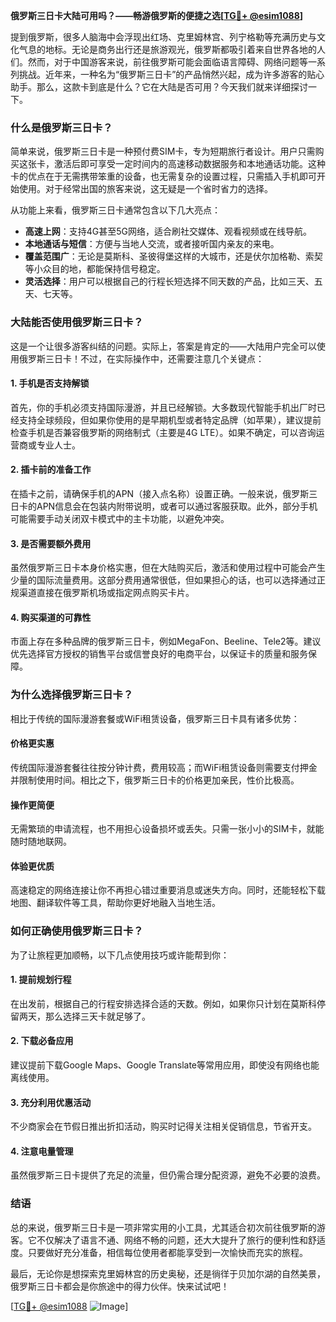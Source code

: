 **俄罗斯三日卡大陆可用吗？——畅游俄罗斯的便捷之选[[TG💪+ @esim1088](https://t.me/s/esim1088)]**

提到俄罗斯，很多人脑海中会浮现出红场、克里姆林宫、列宁格勒等充满历史与文化气息的地标。无论是商务出行还是旅游观光，俄罗斯都吸引着来自世界各地的人们。然而，对于中国游客来说，前往俄罗斯可能会面临语言障碍、网络问题等一系列挑战。近年来，一种名为“俄罗斯三日卡”的产品悄然兴起，成为许多游客的贴心助手。那么，这款卡到底是什么？它在大陆是否可用？今天我们就来详细探讨一下。

### **什么是俄罗斯三日卡？**

简单来说，俄罗斯三日卡是一种预付费SIM卡，专为短期旅行者设计。用户只需购买这张卡，激活后即可享受一定时间内的高速移动数据服务和本地通话功能。这种卡的优点在于无需携带笨重的设备，也无需复杂的设置过程，只需插入手机即可开始使用。对于经常出国的旅客来说，这无疑是一个省时省力的选择。

从功能上来看，俄罗斯三日卡通常包含以下几大亮点：
- **高速上网**：支持4G甚至5G网络，适合刷社交媒体、观看视频或在线导航。
- **本地通话与短信**：方便与当地人交流，或者接听国内亲友的来电。
- **覆盖范围广**：无论是莫斯科、圣彼得堡这样的大城市，还是伏尔加格勒、索契等小众目的地，都能保持信号稳定。
- **灵活选择**：用户可以根据自己的行程长短选择不同天数的产品，比如三天、五天、七天等。

### **大陆能否使用俄罗斯三日卡？**

这是一个让很多游客纠结的问题。实际上，答案是肯定的——大陆用户完全可以使用俄罗斯三日卡！不过，在实际操作中，还需要注意几个关键点：

#### **1. 手机是否支持解锁**
首先，你的手机必须支持国际漫游，并且已经解锁。大多数现代智能手机出厂时已经支持全球频段，但如果你使用的是早期机型或者特定品牌（如苹果），建议提前检查手机是否兼容俄罗斯的网络制式（主要是4G LTE）。如果不确定，可以咨询运营商或专业人士。

#### **2. 插卡前的准备工作**
在插卡之前，请确保手机的APN（接入点名称）设置正确。一般来说，俄罗斯三日卡的APN信息会在包装内附带说明，或者可以通过客服获取。此外，部分手机可能需要手动关闭双卡模式中的主卡功能，以避免冲突。

#### **3. 是否需要额外费用**
虽然俄罗斯三日卡本身价格实惠，但在大陆购买后，激活和使用过程中可能会产生少量的国际流量费用。这部分费用通常很低，但如果担心的话，也可以选择通过正规渠道直接在俄罗斯机场或指定网点购买卡片。

#### **4. 购买渠道的可靠性**
市面上存在多种品牌的俄罗斯三日卡，例如MegaFon、Beeline、Tele2等。建议优先选择官方授权的销售平台或信誉良好的电商平台，以保证卡的质量和服务保障。

### **为什么选择俄罗斯三日卡？**

相比于传统的国际漫游套餐或WiFi租赁设备，俄罗斯三日卡具有诸多优势：

#### **价格更实惠**
传统国际漫游套餐往往按分钟计费，费用较高；而WiFi租赁设备则需要支付押金并限制使用时间。相比之下，俄罗斯三日卡的价格更加亲民，性价比极高。

#### **操作更简便**
无需繁琐的申请流程，也不用担心设备损坏或丢失。只需一张小小的SIM卡，就能随时随地联网。

#### **体验更优质**
高速稳定的网络连接让你不再担心错过重要消息或迷失方向。同时，还能轻松下载地图、翻译软件等工具，帮助你更好地融入当地生活。

### **如何正确使用俄罗斯三日卡？**

为了让旅程更加顺畅，以下几点使用技巧或许能帮到你：

#### **1. 提前规划行程**
在出发前，根据自己的行程安排选择合适的天数。例如，如果你只计划在莫斯科停留两天，那么选择三天卡就足够了。

#### **2. 下载必备应用**
建议提前下载Google Maps、Google Translate等常用应用，即使没有网络也能离线使用。

#### **3. 充分利用优惠活动**
不少商家会在节假日推出折扣活动，购买时记得关注相关促销信息，节省开支。

#### **4. 注意电量管理**
虽然俄罗斯三日卡提供了充足的流量，但仍需合理分配资源，避免不必要的浪费。

### **结语**

总的来说，俄罗斯三日卡是一项非常实用的小工具，尤其适合初次前往俄罗斯的游客。它不仅解决了语言不通、网络不畅的问题，还大大提升了旅行的便利性和舒适度。只要做好充分准备，相信每位使用者都能享受到一次愉快而充实的旅程。

最后，无论你是想探索克里姆林宫的历史奥秘，还是徜徉于贝加尔湖的自然美景，俄罗斯三日卡都会是你旅途中的得力伙伴。快来试试吧！

[[TG💪+ @esim1088](https://t.me/s/esim1088) ![Image](https://i.postimg.cc/4NQfJmqS/Snipaste-2025-05-13-00-14-12.png)]